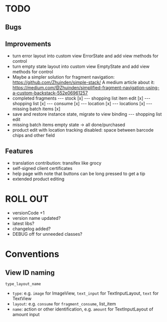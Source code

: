 # TODO

## Bugs

## Improvements

- turn error layout into custom view ErrorState and add view methods for control
- turn empty state layout into custom view EmptyState and add view methods for control
- Maybe a simpler solution for fragment navigation: https://github.com/Zhuinden/simple-stack/
  A medium article about it:
  https://medium.com/@Zhuinden/simplified-fragment-navigation-using-a-custom-backstack-552e06961257
- completed fragments
--- stock [x]
--- shopping list item edit [x]
--- shopping list [x]
--- consume [x]
--- location [x]
--- locations [x]
--- missing batch items [x]
- save and restore instance state, migrate to view binding
--- shopping list edit
- missing batch items empty state -> all done/purchased
- product edit with location tracking disabled: space between barcode chips and other field

## Features

- translation contribution: transifex like grocy
- self-signed client certificates
- help page with note that buttons can be long pressed to get a tip
- extended product editing

# ROLL OUT

- versionCode +1
- version name updated?
- latest libs?
- changelog added?
- DEBUG off for unneeded classes?

# Conventions

## View ID naming

`type_layout_name`

- `type`: e.g. `image` for ImageView, `text_input` for TextInputLayout, `text` for TextView
- `layout`: e.g. `consume` for `fragment_consume`, list_item
- `name`: action or other identification, e.g. `amount` for TextInputLayout of amount input
